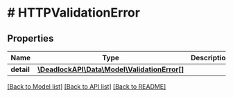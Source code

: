 # # HTTPValidationError

## Properties

Name | Type | Description | Notes
------------ | ------------- | ------------- | -------------
**detail** | [**\DeadlockAPI\Data\Model\ValidationError[]**](ValidationError.md) |  | [optional]

[[Back to Model list]](../../README.md#models) [[Back to API list]](../../README.md#endpoints) [[Back to README]](../../README.md)
